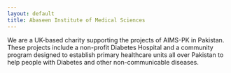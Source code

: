 ```yaml
---
layout: default
title: Abaseen Institute of Medical Sciences
---
```


We are a UK-based charity supporting the projects of AIMS-PK in Pakistan. 
These projects include a non-profit Diabetes Hospital and a community 
program designed to establish primary healthcare units all over Pakistan 
to help people with Diabetes and other non-communicable diseases.
